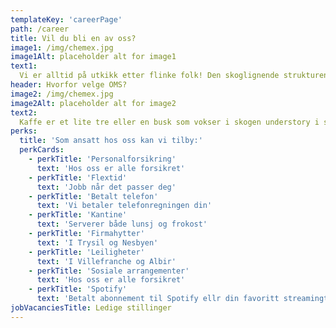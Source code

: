 ```yaml
---
templateKey: 'careerPage'
path: /career
title: Vil du bli en av oss?
image1: /img/chemex.jpg
image1Alt: placeholder alt for image1
text1:
  Vi er alltid på utkikk etter flinke folk! Den skoglignende strukturen i skygge kaffebarer gir habitat for et stort antall trekkende og bosatt arter. Kaffe med en opprinnelse er kaffe som vokser innenfor en enkelt kjent geografisk opprinnelse. Noen ganger er dette en enkelt gård eller en bestemt samling av bønner fra et enkelt land.
header: Hvorfor velge OMS?
image2: /img/chemex.jpg
image2Alt: placeholder alt for image2
text2:
  Kaffe er et lite tre eller en busk som vokser i skogen understory i sin ville form, og tradisjonelt ble dyrket kommersielt under andre trær som ga skygge. Den skoglignende strukturen i skygge kaffebarer gir habitat for et stort antall trekkende og bosatt arter. Kaffe med en opprinnelse er kaffe som vokser innenfor en enkelt kjent geografisk opprinnelse. Noen ganger er dette en enkelt gård eller en bestemt samling av bønner fra et enkelt land. Navnet på kaffen er da vanligvis stedet det ble dyrket til hvilken grad som er tilgjengelig.
perks: 
  title: 'Som ansatt hos oss kan vi tilby:'
  perkCards:
    - perkTitle: 'Personalforsikring'
      text: 'Hos oss er alle forsikret'
    - perkTitle: 'Flextid'
      text: 'Jobb når det passer deg'
    - perkTitle: 'Betalt telefon'
      text: 'Vi betaler telefonregningen din'
    - perkTitle: 'Kantine'
      text: 'Serverer både lunsj og frokost'
    - perkTitle: 'Firmahytter'
      text: 'I Trysil og Nesbyen'
    - perkTitle: 'Leiligheter'
      text: 'I Villefranche og Albir'
    - perkTitle: 'Sosiale arrangementer'
      text: 'Hos oss er alle forsikret'
    - perkTitle: 'Spotify'
      text: 'Betalt abonnement til Spotify ellr din favoritt streamingtjeneste'
jobVacanciesTitle: Ledige stillinger
---
```

